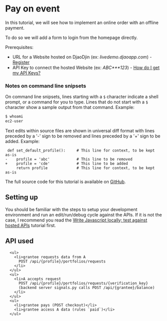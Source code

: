 Pay on event
============

In this tutorial, we will see how to implement an online order
with an offline payment.

To do so we will add a form to login from the homepage directly.

Prerequisites:

- URL for a Website hosted on DjaoDjin (ex: _livedemo.djaoapp.com_) -
[Register](https://www.djaodjin.com/register/)
- API Key to connect the hosted Website (ex: _ABC***123_) -
[How do I get my API Keys?](https://www.djaodjin.com/docs/faq/#api-keys)

### Notes on command line snipsets

On command line snipsets, lines starting with a `$` character indicate
a shell prompt, or a command for you to type. Lines that do not start
with a `$` character show a sample output from that command.
Example:

```bash
$ whoami
ec2-user
```

Text edits within source files are shown in universal diff format with lines
preceded by a '-' sign to be removed and lines preceded by a '+' sign to be
added. Example:

``` {.python title="diff"}
 def set_default_profile():     # This line for context, to be kept as-is
-    profile = 'abc'            # This line to be removed
+    profile = 'cde'            # This line to be added
     return profile             # This line for context, to be kept as-is
```

The full source code for this tutorial is available on
[GitHub](https://github.com/djaodjin/sample-apps/tree/main/pay-on-event).


Setting up
----------

You should be familiar with the steps to setup your development environment
and run an edit/run/debug cycle against the APIs. If it is not the case,
I recommend you read the
[Write Javascript locally; test against hosted APIs](../apicall/) tutorial
first.


API used
--------

      <ul>
        <li>grantee requests data from A
          POST /api/{profile}/portfolios/requests
        </li>
      </ul>
      <ul>
        <li>A accepts request
          POST /api/{profile}/portfolios/requests/{verification_key}
          (backend server signals.py calls POST /api/{grantee}/balance)
        </li>
      </ul>
      <ul>
        <li>grantee pays (POST checkout)</li>
        <li>grantee access A data (rules `paid`)</li>
      </ul>
